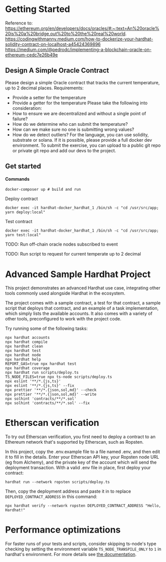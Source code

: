 # Getting Started

Reference to:
https://ethereum.org/en/developers/docs/oracles/#:~:text=An%20oracle%20is%20a%20bridge,out%20to%20the%20real%20world.
https://codingwithmanny.medium.com/how-to-dockerize-your-hardhat-solidity-contract-on-localhost-a45424369896
https://medium.com/@pedrodc/implementing-a-blockchain-oracle-on-ethereum-cedc7e26b49e

## Design A Simple Oracle Contract

Please design a simple Oracle contract that tracks the current temperature, up to 2 decimal
places.
Requirements:

- Provide a setter for the temperature
- Provide a getter for the temperature
  Please take the following into consideration:
- How to ensure we are decentralized and without a single point of failure?
- How do we determine who can submit the temperature?
- How can we make sure no one is submitting wrong values?
- How do we detect outliers?
  For the language, you can use solidity, substrate or solana. If it is possible, please provide a
  full docker dev environment.
  To submit the exercise, you can upload to a public git repo or private git repo and add our
  devs to the project.

## Get started

#### Commands

```shell
docker-composer up # build and run
```

Deploy contract
```shell
docker exec -it hardhat-docker_hardhat_1 /bin/sh -c "cd /usr/src/app; yarn deploy:local"
```

Test contract
```shell
docker exec -it hardhat-docker_hardhat_1 /bin/sh -c "cd /usr/src/app; yarn test:local"
```

TODO: Run off-chain oracle nodes subscribed to event

TODO: Run script to request for current temperate up to 2 decimal

# Advanced Sample Hardhat Project

This project demonstrates an advanced Hardhat use case, integrating other tools commonly used alongside Hardhat in the ecosystem.

The project comes with a sample contract, a test for that contract, a sample script that deploys that contract, and an example of a task implementation, which simply lists the available accounts. It also comes with a variety of other tools, preconfigured to work with the project code.

Try running some of the following tasks:

```shell
npx hardhat accounts
npx hardhat compile
npx hardhat clean
npx hardhat test
npx hardhat node
npx hardhat help
REPORT_GAS=true npx hardhat test
npx hardhat coverage
npx hardhat run scripts/deploy.ts
TS_NODE_FILES=true npx ts-node scripts/deploy.ts
npx eslint '**/*.{js,ts}'
npx eslint '**/*.{js,ts}' --fix
npx prettier '**/*.{json,sol,md}' --check
npx prettier '**/*.{json,sol,md}' --write
npx solhint 'contracts/**/*.sol'
npx solhint 'contracts/**/*.sol' --fix
```

# Etherscan verification

To try out Etherscan verification, you first need to deploy a contract to an Ethereum network that's supported by Etherscan, such as Ropsten.

In this project, copy the .env.example file to a file named .env, and then edit it to fill in the details. Enter your Etherscan API key, your Ropsten node URL (eg from Alchemy), and the private key of the account which will send the deployment transaction. With a valid .env file in place, first deploy your contract:

```shell
hardhat run --network ropsten scripts/deploy.ts
```

Then, copy the deployment address and paste it in to replace `DEPLOYED_CONTRACT_ADDRESS` in this command:

```shell
npx hardhat verify --network ropsten DEPLOYED_CONTRACT_ADDRESS "Hello, Hardhat!"
```

# Performance optimizations

For faster runs of your tests and scripts, consider skipping ts-node's type checking by setting the environment variable `TS_NODE_TRANSPILE_ONLY` to `1` in hardhat's environment. For more details see [the documentation](https://hardhat.org/guides/typescript.html#performance-optimizations).
